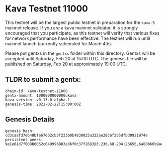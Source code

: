 # Kava Testnet 11000

This testnet will be the largest public testnet in preparation for the `kava-5` mainnet release. If you are a kava mainnet validator, it is strongly encouraged that you participate, as this testnet will verify that various fixes for network performance have been effective. The testnet will run until mainnet launch (currently scheduled for March 4th).

Please put gentxs in the `gentxs` folder within this directory. Gentxs will be accepted until Saturday, Feb 20 at 15:00 UTC. The genesis file will be published on Saturday, Feb 20 at approximately 19:00 UTC.

## TLDR to submit a gentx:

```
chain-id: kava-testnet-11000
gentx-amount: 1000000000000ukava
kava version: v0.13.0-alpha.1 
genesis-time: 2021-02-22T15:00:00Z
```

## Genesis Details

```
genesis hash: cd3caafd7eb48bfe67662cb3f233b0b4830025a322ae285bf2b5dfbd0921974e
persistent peers: 9e1e61d7f008b6052c649996883a36f0c37f2683@3.236.68.204:26656,6a88b60b9aecebcace7d88a55a2b3c0b31dcf2e4@159.138.10.224:21656
```
